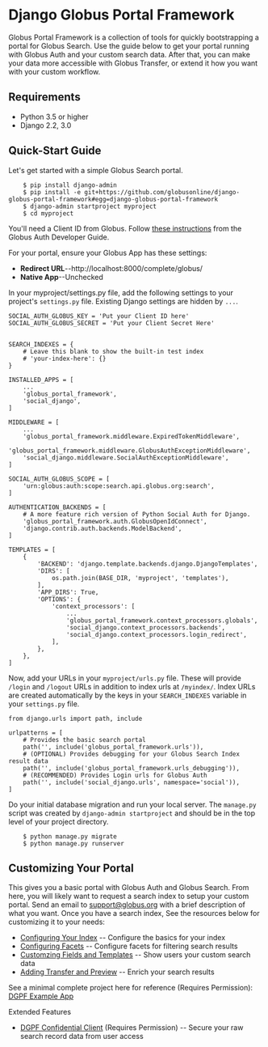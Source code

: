 # Django Globus Portal Framework

Globus Portal Framework is a collection of tools for quickly bootstrapping a
portal for Globus Search. Use the guide below to get your portal running with
Globus Auth and your custom search data. After that, you can make your data
more accessible with Globus Transfer, or extend it how you want with your custom
workflow.

## Requirements

* Python 3.5 or higher
* Django 2.2, 3.0

## Quick-Start Guide

Let's get started with a simple Globus Search portal.

```
    $ pip install django-admin
    $ pip install -e git+https://github.com/globusonline/django-globus-portal-framework#egg=django-globus-portal-framework
    $ django-admin startproject myproject
    $ cd myproject
```

You'll need a Client ID from Globus. Follow [these instructions](https://docs.globus.org/api/auth/developer-guide/#register-app)
from the Globus Auth Developer Guide.

For your portal, ensure your Globus App has these settings:

* **Redirect URL**--http://localhost:8000/complete/globus/
* **Native App**--Unchecked


In your myproject/settings.py file, add the following settings to your
project's `settings.py` file. Existing Django settings are hidden by `...`.
```
SOCIAL_AUTH_GLOBUS_KEY = 'Put your Client ID here'
SOCIAL_AUTH_GLOBUS_SECRET = 'Put your Client Secret Here'


SEARCH_INDEXES = {
    # Leave this blank to show the built-in test index
    # 'your-index-here': {}
}

INSTALLED_APPS = [
    ...
    'globus_portal_framework',
    'social_django',
]

MIDDLEWARE = [
    ...
    'globus_portal_framework.middleware.ExpiredTokenMiddleware',
    'globus_portal_framework.middleware.GlobusAuthExceptionMiddleware',
    'social_django.middleware.SocialAuthExceptionMiddleware',
]

SOCIAL_AUTH_GLOBUS_SCOPE = [
    'urn:globus:auth:scope:search.api.globus.org:search',
]

AUTHENTICATION_BACKENDS = [
    # A more feature rich version of Python Social Auth for Django.
    'globus_portal_framework.auth.GlobusOpenIdConnect',
    'django.contrib.auth.backends.ModelBackend',
]

TEMPLATES = [
    {
        'BACKEND': 'django.template.backends.django.DjangoTemplates',
        'DIRS': [
            os.path.join(BASE_DIR, 'myproject', 'templates'),
        ],
        'APP_DIRS': True,
        'OPTIONS': {
            'context_processors': [
                ...
                'globus_portal_framework.context_processors.globals',
                'social_django.context_processors.backends',
                'social_django.context_processors.login_redirect',
            ],
        },
    },
]
```

Now, add your URLs in your `myproject/urls.py` file. These will provide
`/login` and `/logout` URLs in addition to index urls at `/myindex/`. Index
URLs are created automatically by the keys in your `SEARCH_INDEXES` variable
in your `settings.py` file.

```
from django.urls import path, include

urlpatterns = [
    # Provides the basic search portal
    path('', include('globus_portal_framework.urls')),
    # (OPTIONAL) Provides debugging for your Globus Search Index result data
    path('', include('globus_portal_framework.urls_debugging')),
    # (RECOMMENDED) Provides Login urls for Globus Auth
    path('', include('social_django.urls', namespace='social')),
]
```

Do your initial database migration and run your local server. The `manage.py`
script was created by `django-admin startproject` and should be in the top
level of your project directory.

```
    $ python manage.py migrate
    $ python manage.py runserver
```

## Customizing Your Portal

This gives you a basic portal with Globus Auth and Globus Search. From here, you
will likely want to request a search index to setup your custom portal. Send an
email to support@globus.org with a brief description of what you want. Once you have
a search index, See the resources below for customizing it to your needs:

* [Configuring Your Index](https://github.com/globusonline/django-globus-portal-framework/wiki/Configuring-Your-Index) -- Configure the basics for your index
* [Configuring Facets](https://github.com/globusonline/django-globus-portal-framework/wiki/Configuring-Facets) -- Configure facets for filtering search results
* [Customzing Fields and Templates](https://github.com/globusonline/django-globus-portal-framework/wiki/Customizing-Fields-and-Templates) -- Show users your custom search data
* [Adding Transfer and Preview](https://github.com/globusonline/django-globus-portal-framework/wiki/Adding-Transfer-and-Preview) -- Enrich your search results

See a minimal complete project here for reference (Requires Permission): [DGPF Example App](https://github.com/globusonline/dgpf-example-app)

Extended Features

* [DGPF Confidential Client](https://github.com/globusonline/dgpf-confidential-client) (Requires Permission) -- Secure your raw search record data from user access


